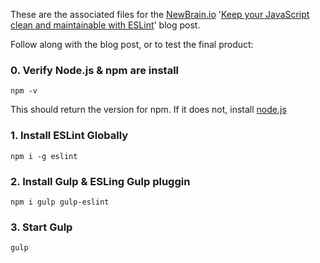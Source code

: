 These are the associated files for the [NewBrain.io](www.newbrain.io) '[Keep your JavaScript clean and maintainable with ESLint](www.newbrain.io/lint-your-javascript-with-eslint)' blog post.

Follow along with the blog post, or to test the final product:

### 0. Verify Node.js & npm are install
```
npm -v
```
This should return the version for npm.  If it does not, install [node.js](https://nodejs.org/)

### 1. Install ESLint Globally
```
npm i -g eslint
```

### 2. Install Gulp & ESLing Gulp pluggin
```
npm i gulp gulp-eslint
```

### 3. Start Gulp
```
gulp
```
